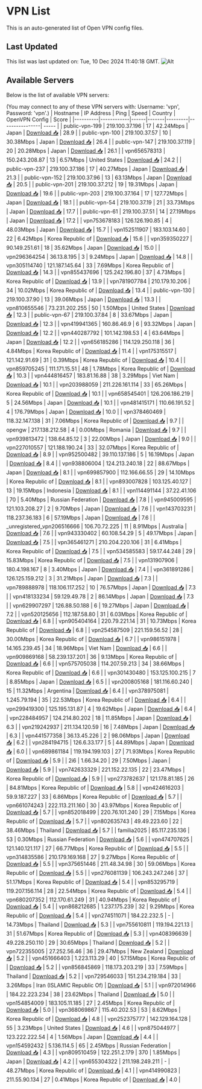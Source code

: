 # VPN List

This is an auto-generated list of Open VPN config files.

## Last Updated

This list was last updated on: Tue, 10 Dec 2024 11:40:18 GMT.
![Alt](https://repobeats.axiom.co/api/embed/186b98318ef1479477931607c1ad7d823f12451f.svg "Repobeats analytics image")

## Available Servers

Below is the list of available VPN servers:

(You may connect to any of these VPN servers with: Username: 'vpn', Password: 'vpn'.)
| Hostname | IP Address | Ping | Speed | Country | OpenVPN Config | Score |
|----------|------------|------|-------|---------|----------------| ----- |
| public-vpn-199 | 219.100.37.196 | 17 | 42.24Mbps | Japan | [Download 📥](./configs/server_0_JP.ovpn) | 28.9 |
| public-vpn-100 | 219.100.37.57 | 10 | 30.38Mbps | Japan | [Download 📥](./configs/server_1_JP.ovpn) | 26.4 |
| public-vpn-147 | 219.100.37.119 | 20 | 20.28Mbps | Japan | [Download 📥](./configs/server_2_JP.ovpn) | 26.1 |
| vpn656578313 | 150.243.208.87 | 13 | 6.57Mbps | United States | [Download 📥](./configs/server_3_US.ovpn) | 24.2 |
| public-vpn-237 | 219.100.37.186 | 17 | 40.27Mbps | Japan | [Download 📥](./configs/server_4_JP.ovpn) | 21.3 |
| public-vpn-152 | 219.100.37.96 | 13 | 63.13Mbps | Japan | [Download 📥](./configs/server_5_JP.ovpn) | 20.5 |
| public-vpn-201 | 219.100.37.212 | 19 | 19.31Mbps | Japan | [Download 📥](./configs/server_6_JP.ovpn) | 19.6 |
| public-vpn-203 | 219.100.37.164 | 17 | 127.72Mbps | Japan | [Download 📥](./configs/server_7_JP.ovpn) | 18.1 |
| public-vpn-54 | 219.100.37.19 | 21 | 33.73Mbps | Japan | [Download 📥](./configs/server_8_JP.ovpn) | 17.7 |
| public-vpn-61 | 219.100.37.51 | 14 | 27.19Mbps | Japan | [Download 📥](./configs/server_9_JP.ovpn) | 17.2 |
| vpn753678183 | 126.126.190.85 | 4 | 48.03Mbps | Japan | [Download 📥](./configs/server_10_JP.ovpn) | 15.7 |
| vpn152511907 | 183.103.14.60 | 22 | 6.42Mbps | Korea Republic of | [Download 📥](./configs/server_11_KR.ovpn) | 15.6 |
| vpn359350227 | 90.149.251.61 | 18 | 35.62Mbps | Japan | [Download 📥](./configs/server_12_JP.ovpn) | 15.0 |
| vpn296364254 | 36.13.8.195 | 3 | 9.24Mbps | Japan | [Download 📥](./configs/server_13_JP.ovpn) | 14.8 |
| vpn305114740 | 121.187.145.64 | 33 | 7.69Mbps | Korea Republic of | [Download 📥](./configs/server_14_KR.ovpn) | 14.3 |
| vpn855437696 | 125.242.196.80 | 37 | 4.73Mbps | Korea Republic of | [Download 📥](./configs/server_15_KR.ovpn) | 13.9 |
| vpn781907784 | 210.179.10.206 | 34 | 10.02Mbps | Korea Republic of | [Download 📥](./configs/server_16_KR.ovpn) | 13.4 |
| public-vpn-130 | 219.100.37.90 | 13 | 39.06Mbps | Japan | [Download 📥](./configs/server_17_JP.ovpn) | 13.3 |
| vpn810655546 | 73.231.202.255 | 50 | 1.50Mbps | United States | [Download 📥](./configs/server_18_US.ovpn) | 12.3 |
| public-vpn-67 | 219.100.37.84 | 8 | 33.67Mbps | Japan | [Download 📥](./configs/server_19_JP.ovpn) | 12.3 |
| vpn419941365 | 160.86.46.9 | 6 | 93.32Mbps | Japan | [Download 📥](./configs/server_20_JP.ovpn) | 12.2 |
| vpn440287792 | 101.142.198.53 | 4 | 63.64Mbps | Japan | [Download 📥](./configs/server_21_JP.ovpn) | 12.2 |
| vpn656185286 | 114.129.250.118 | 36 | 4.84Mbps | Korea Republic of | [Download 📥](./configs/server_22_KR.ovpn) | 11.4 |
| vpn175315517 | 121.142.91.69 | 31 | 0.39Mbps | Korea Republic of | [Download 📥](./configs/server_23_KR.ovpn) | 10.4 |
| vpn859705245 | 111.171.15.51 | 48 | 1.78Mbps | Korea Republic of | [Download 📥](./configs/server_24_KR.ovpn) | 10.3 |
| vpn444816457 | 183.81.16.88 | 38 | 3.29Mbps | Viet Nam | [Download 📥](./configs/server_25_VN.ovpn) | 10.1 |
| vpn203988059 | 211.226.161.114 | 33 | 65.26Mbps | Korea Republic of | [Download 📥](./configs/server_26_KR.ovpn) | 10.1 |
| vpn658545401 | 126.206.186.219 | 5 | 24.56Mbps | Japan | [Download 📥](./configs/server_27_JP.ovpn) | 10.1 |
| vpn481415171 | 110.66.191.52 | 4 | 176.79Mbps | Japan | [Download 📥](./configs/server_28_JP.ovpn) | 10.0 |
| vpn378460469 | 118.32.147.138 | 31 | 7.06Mbps | Korea Republic of | [Download 📥](./configs/server_29_KR.ovpn) | 9.7 |
| opengw | 217.138.212.58 | 4 | 0.00Mbps | Romania | [Download 📥](./configs/server_30_RO.ovpn) | 9.7 |
| vpn939813472 | 138.64.85.12 | 3 | 22.00Mbps | Japan | [Download 📥](./configs/server_31_JP.ovpn) | 9.0 |
| vpn227010557 | 121.188.190.24 | 33 | 32.07Mbps | Korea Republic of | [Download 📥](./configs/server_32_KR.ovpn) | 8.9 |
| vpn952500482 | 39.110.137.186 | 5 | 16.19Mbps | Japan | [Download 📥](./configs/server_33_JP.ovpn) | 8.4 |
| vpn938806004 | 124.213.240.18 | 22 | 88.67Mbps | Japan | [Download 📥](./configs/server_34_JP.ovpn) | 8.1 |
| vpn699857900 | 112.166.66.55 | 29 | 14.10Mbps | Korea Republic of | [Download 📥](./configs/server_35_KR.ovpn) | 8.1 |
| vpn893007828 | 103.125.40.127 | 13 | 19.15Mbps | Indonesia | [Download 📥](./configs/server_36_ID.ovpn) | 8.1 |
| vpn114491144 | 37.22.41.106 | 70 | 5.40Mbps | Russian Federation | [Download 📥](./configs/server_37_RU.ovpn) | 7.8 |
| vpn945009595 | 121.103.208.27 | 2 | 9.70Mbps | Japan | [Download 📥](./configs/server_38_JP.ovpn) | 7.6 |
| vpn143703231 | 118.237.36.183 | 6 | 57.19Mbps | Japan | [Download 📥](./configs/server_39_JP.ovpn) | 7.6 |
| _unregistered_vpn206516666 | 106.70.72.225 | 11 | 8.91Mbps | Australia | [Download 📥](./configs/server_40_AU.ovpn) | 7.6 |
| vpn943330402 | 60.108.54.29 | 5 | 49.17Mbps | Japan | [Download 📥](./configs/server_41_JP.ovpn) | 7.5 |
| vpn365461271 | 210.204.220.106 | 31 | 6.41Mbps | Korea Republic of | [Download 📥](./configs/server_42_KR.ovpn) | 7.5 |
| vpn534585583 | 59.17.44.248 | 29 | 15.83Mbps | Korea Republic of | [Download 📥](./configs/server_43_KR.ovpn) | 7.5 |
| vpn131907906 | 180.4.198.167 | 8 | 3.40Mbps | Japan | [Download 📥](./configs/server_44_JP.ovpn) | 7.4 |
| vpn361891286 | 126.125.159.212 | 3 | 31.21Mbps | Japan | [Download 📥](./configs/server_45_JP.ovpn) | 7.3 |
| vpn789888978 | 118.106.117.252 | 10 | 76.57Mbps | Japan | [Download 📥](./configs/server_46_JP.ovpn) | 7.3 |
| vpn418133234 | 59.129.49.78 | 2 | 86.14Mbps | Japan | [Download 📥](./configs/server_47_JP.ovpn) | 7.3 |
| vpn629907297 | 126.88.50.188 | 6 | 19.27Mbps | Japan | [Download 📥](./configs/server_48_JP.ovpn) | 7.2 |
| vpn520125656 | 112.187.58.80 | 31 | 6.03Mbps | Korea Republic of | [Download 📥](./configs/server_49_KR.ovpn) | 6.8 |
| vpn905404164 | 220.79.221.14 | 31 | 10.73Mbps | Korea Republic of | [Download 📥](./configs/server_50_KR.ovpn) | 6.8 |
| vpn254587509 | 221.159.56.52 | 28 | 30.00Mbps | Korea Republic of | [Download 📥](./configs/server_51_KR.ovpn) | 6.7 |
| vpn986151978 | 14.165.239.45 | 34 | 18.96Mbps | Viet Nam | [Download 📥](./configs/server_52_VN.ovpn) | 6.6 |
| vpn909869168 | 58.239.137.201 | 36 | 9.13Mbps | Korea Republic of | [Download 📥](./configs/server_53_KR.ovpn) | 6.6 |
| vpn575705038 | 114.207.59.213 | 34 | 38.66Mbps | Korea Republic of | [Download 📥](./configs/server_54_KR.ovpn) | 6.6 |
| vpn301430480 | 153.125.100.215 | 7 | 8.85Mbps | Japan | [Download 📥](./configs/server_55_JP.ovpn) | 6.5 |
| vpn200805168 | 181.116.60.240 | 15 | 11.32Mbps | Argentina | [Download 📥](./configs/server_56_AR.ovpn) | 6.4 |
| vpn378975081 | 1.245.79.194 | 35 | 22.53Mbps | Korea Republic of | [Download 📥](./configs/server_57_KR.ovpn) | 6.4 |
| vpn299419300 | 125.195.131.87 | 4 | 19.62Mbps | Japan | [Download 📥](./configs/server_58_JP.ovpn) | 6.4 |
| vpn228484957 | 124.214.80.202 | 18 | 11.85Mbps | Japan | [Download 📥](./configs/server_59_JP.ovpn) | 6.3 |
| vpn219242937 | 211.134.120.59 | 16 | 7.48Mbps | Japan | [Download 📥](./configs/server_60_JP.ovpn) | 6.3 |
| vpn441577358 | 36.13.45.226 | 2 | 98.06Mbps | Japan | [Download 📥](./configs/server_61_JP.ovpn) | 6.2 |
| vpn284194715 | 126.6.33.177 | 5 | 44.89Mbps | Japan | [Download 📥](./configs/server_62_JP.ovpn) | 6.0 |
| vpn689861184 | 119.194.199.103 | 27 | 71.93Mbps | Korea Republic of | [Download 📥](./configs/server_63_KR.ovpn) | 5.9 |
| 2i6 | 1.66.34.20 | 29 | 7.50Mbps | Japan | [Download 📥](./configs/server_64_JP.ovpn) | 5.9 |
| vpn742633329 | 221.152.22.135 | 22 | 23.47Mbps | Korea Republic of | [Download 📥](./configs/server_65_KR.ovpn) | 5.9 |
| vpn273782637 | 121.178.81.185 | 26 | 84.81Mbps | Korea Republic of | [Download 📥](./configs/server_66_KR.ovpn) | 5.8 |
| vpn424616203 | 59.9.187.227 | 33 | 6.86Mbps | Korea Republic of | [Download 📥](./configs/server_67_KR.ovpn) | 5.7 |
| vpn661074243 | 222.113.211.160 | 30 | 43.97Mbps | Korea Republic of | [Download 📥](./configs/server_68_KR.ovpn) | 5.7 |
| vpn852018499 | 220.76.101.240 | 29 | 7.15Mbps | Korea Republic of | [Download 📥](./configs/server_69_KR.ovpn) | 5.7 |
| vpn802635743 | 49.49.223.60 | 22 | 38.46Mbps | Thailand | [Download 📥](./configs/server_70_TH.ovpn) | 5.7 |
| familia2025 | 85.117.235.136 | 53 | 0.30Mbps | Russian Federation | [Download 📥](./configs/server_71_RU.ovpn) | 5.6 |
| vpn474707625 | 121.140.121.117 | 27 | 66.77Mbps | Korea Republic of | [Download 📥](./configs/server_72_KR.ovpn) | 5.5 |
| vpn314835586 | 210.179.169.168 | 27 | 9.27Mbps | Korea Republic of | [Download 📥](./configs/server_73_KR.ovpn) | 5.5 |
| vpn375651446 | 211.48.34.98 | 30 | 59.06Mbps | Korea Republic of | [Download 📥](./configs/server_74_KR.ovpn) | 5.5 |
| vpn276081139 | 106.243.247.246 | 37 | 51.17Mbps | Korea Republic of | [Download 📥](./configs/server_75_KR.ovpn) | 5.4 |
| vpn853295719 | 119.207.156.114 | 28 | 22.54Mbps | Korea Republic of | [Download 📥](./configs/server_76_KR.ovpn) | 5.4 |
| vpn680207352 | 112.170.61.249 | 31 | 40.94Mbps | Korea Republic of | [Download 📥](./configs/server_77_KR.ovpn) | 5.4 |
| vpn868212685 | 1.237.175.239 | 32 | 9.29Mbps | Korea Republic of | [Download 📥](./configs/server_78_KR.ovpn) | 5.4 |
| vpn274511071 | 184.22.232.5 | - | 14.73Mbps | Thailand | [Download 📥](./configs/server_79_TH.ovpn) | 5.3 |
| vpn755610811 | 119.194.221.13 | 31 | 51.67Mbps | Korea Republic of | [Download 📥](./configs/server_80_KR.ovpn) | 5.3 |
| vpn408396639 | 49.228.250.110 | 29 | 30.65Mbps | Thailand | [Download 📥](./configs/server_81_TH.ovpn) | 5.2 |
| vpn722355005 | 27.252.56.46 | 36 | 29.47Mbps | New Zealand | [Download 📥](./configs/server_82_NZ.ovpn) | 5.2 |
| vpn451666403 | 1.223.113.29 | 40 | 57.15Mbps | Korea Republic of | [Download 📥](./configs/server_83_KR.ovpn) | 5.2 |
| vpn856845869 | 118.173.203.219 | 33 | 7.59Mbps | Thailand | [Download 📥](./configs/server_84_TH.ovpn) | 5.2 |
| vpn729546033 | 151.234.219.184 | 33 | 3.26Mbps | Iran (ISLAMIC Republic Of) | [Download 📥](./configs/server_85_IR.ovpn) | 5.1 |
| vpn972014966 | 184.22.223.234 | 38 | 23.62Mbps | Thailand | [Download 📥](./configs/server_86_TH.ovpn) | 5.0 |
| vpn154854009 | 183.105.11.185 | 27 | 2.45Mbps | Korea Republic of | [Download 📥](./configs/server_87_KR.ovpn) | 5.0 |
| vpn368069867 | 115.40.202.53 | 53 | 8.62Mbps | Korea Republic of | [Download 📥](./configs/server_88_KR.ovpn) | 4.8 |
| vpn252375777 | 142.129.164.128 | 55 | 3.23Mbps | United States | [Download 📥](./configs/server_89_US.ovpn) | 4.6 |
| vpn875044977 | 123.222.222.54 | 4 | 1.56Mbps | Japan | [Download 📥](./configs/server_90_JP.ovpn) | 4.4 |
| vpn154592432 | 5.136.114.5 | 65 | 2.45Mbps | Russian Federation | [Download 📥](./configs/server_91_RU.ovpn) | 4.3 |
| vpn809510459 | 122.251.2.179 | 370 | 1.85Mbps | Japan | [Download 📥](./configs/server_92_JP.ovpn) | 4.2 |
| vpn655304322 | 211.198.249.211 | - | 48.27Mbps | Korea Republic of | [Download 📥](./configs/server_93_KR.ovpn) | 4.1 |
| vpn414990823 | 211.55.90.134 | 27 | 0.41Mbps | Korea Republic of | [Download 📥](./configs/server_94_KR.ovpn) | 4.0 |
